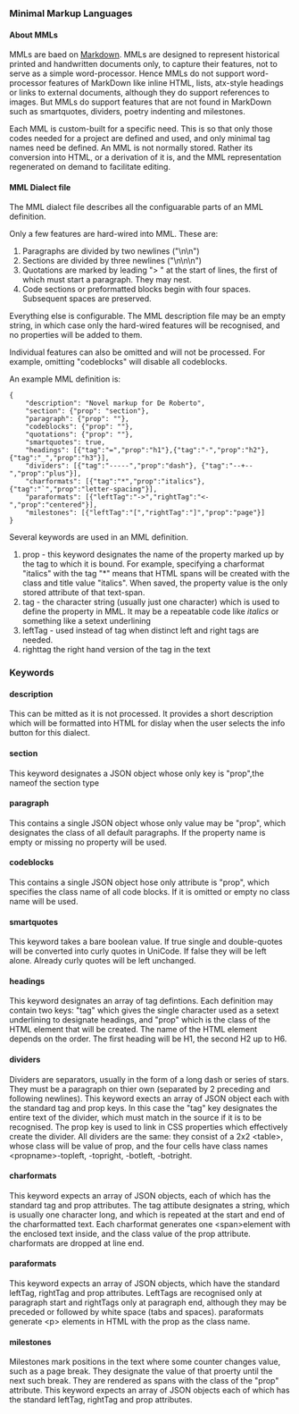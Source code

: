 ### Minimal Markup Languages
#### About MMLs

MMLs are baed on [Markdown](http://daringfireball.net/projects/markdown/syntax). MMLs are designed to represent historical printed and handwritten documents only, to capture their features, not to serve as a simple word-processor. Hence MMLs do not support word-processor features of MarkDown like inline HTML, lists, atx-style headings or links to external documents, although they do support references to images. But MMLs do support features that are not found in MarkDown such as smartquotes, dividers, poetry indenting and milestones. 

Each MML is custom-built for a specific need. This is so that only those codes needed for a project are defined and used, and only minimal tag names need be defined. An MML is not normally stored. Rather its conversion into HTML, or a derivation of it is, and the MML representation regenerated on demand to facilitate editing.

#### MML Dialect file
The MML dialect file describes all the configuarable parts of an MML definition.

Only a few features are hard-wired into MML. These are:

1. Paragraphs are divided by two newlines ("\n\n")
2. Sections are divided by three newlines ("\n\n\n")
3. Quotations are marked by leading "> " at the start of lines, the first of which must start a paragraph. They may nest.
4. Code sections or preformatted blocks begin with four spaces. Subsequent spaces are preserved.

Everything else is configurable. The MML description file may be an empty string, in which case only the hard-wired features will be recognised, and no properties will be added to them.

Individual features can also be omitted and will not be processed. For example, omitting "codeblocks" will disable all codeblocks.

An example MML definition is:

    {
        "description": "Novel markup for De Roberto",
        "section": {"prop": "section"},
        "paragraph": {"prop": ""},
        "codeblocks": {"prop": ""},
        "quotations": {"prop": ""},
        "smartquotes": true,
        "headings": [{"tag":"=","prop":"h1"},{"tag":"-","prop":"h2"},{"tag":"_","prop":"h3"}],
        "dividers": [{"tag":"-----","prop":"dash"}, {"tag":"--+--","prop":"plus"}],
        "charformats": [{"tag":"*","prop":"italics"},{"tag":"`","prop":"letter-spacing"}],
        "paraformats": [{"leftTag":"->","rightTag":"<-","prop":"centered"}],
        "milestones": [{"leftTag":"[","rightTag":"]","prop":"page"}]
    }

Several keywords are used in an MML definition. 

1. prop - this keyword designates the name of the property marked up by the tag to which it is bound. For example, specifying a charformat "italics" with the tag "*" means that HTML spans will be created with the class and title value "italics". When saved, the property value is the only stored attribute of that text-span.
2. tag - the character string (usually just one character) which is used to define the property in MML. It may be a repeatable code like *italics* or something like a setext underlining
3. leftTag - used instead of tag when distinct left and right tags are needed.
4. righttag the right hand version of the tag in the text

### Keywords
#### description
This can be mitted as it is not processed. It provides a short description which will be formatted into HTML for dislay when the user selects the info button for this dialect.

#### section
This keyword designates a JSON object whose only key is "prop",the nameof the section type

#### paragraph
This contains a single JSON object whose only value may be "prop", which designates the class of all default paragraphs. If the property name is empty or missing no property will be used.

#### codeblocks
This contains a single JSON object hose only attribute is "prop", which specifies the class name of all code blocks. If it is omitted or empty no class name will be used.

#### smartquotes
This keyword takes a bare boolean value. If true single and double-quotes will be converted into curly quotes in UniCode. If false they will be left alone. Already curly quotes will be left unchanged.

#### headings
This keyword designates an array of tag defintions. Each definition may contain two keys: "tag" which gives the single character used as a setext underlining to designate headings, and "prop" which is the class of the HTML element that will be created. The name of the HTML element depends on the order. The first heading will be H1, the second H2 up to H6.

#### dividers
Dividers are separators, usually in the form of a long dash or series of stars. They must be a paragraph on thier own (separated by 2 preceding and following newlines). This keyword exects an array of JSON object each with the standard tag and prop keys. In this case the "tag" key designates the entire text of the divider, which must match in the source if it is to be recognised. The prop key is used to link in CSS properties which effectively create the divider. All dividers are the same: they consist of a 2x2 &lt;table&gt;, whose class will be value of prop, and the four cells have class names &lt;propname&gt;-topleft, -topright, -botleft, -botright.

#### charformats
This keyword expects an array of JSON objects, each of which has the standard tag and prop attributes. The tag attibute designates a string, which is usually one character long, and which is repeated at the start and end of the charformatted  text. Each charformat generates one &lt;span&gt;element with the enclosed text inside, and the class value of the prop attribute. charformats are dropped at line end.

#### paraformats
This keyword expects an array of JSON objects, which have the standard leftTag, rightTag and prop attributes. LeftTags are recognised only at paragraph start and rightTags only at paragraph end, although they may be preceded or followed by white space (tabs and spaces). paraformats generate &lt;p&gt; elements in HTML with the prop as the class name.

#### milestones
Milestones mark positions in the text where some counter changes value, such as a page break. They designate the value of that proerty until the next such break. They are rendered as spans with the class of the "prop" attribute. This keyword expects an array of JSON objects each of which has the standard leftTag, rightTag and prop attributes.

